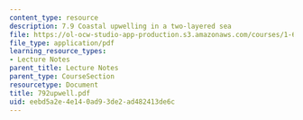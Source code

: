 ```yaml
---
content_type: resource
description: 7.9 Coastal upwelling in a two-layered sea
file: https://ol-ocw-studio-app-production.s3.amazonaws.com/courses/1-63-advanced-fluid-dynamics-of-the-environment-fall-2002/eebd5a2e4e140ad93de2ad482413de6c_792upwell.pdf
file_type: application/pdf
learning_resource_types:
- Lecture Notes
parent_title: Lecture Notes
parent_type: CourseSection
resourcetype: Document
title: 792upwell.pdf
uid: eebd5a2e-4e14-0ad9-3de2-ad482413de6c
---
```

